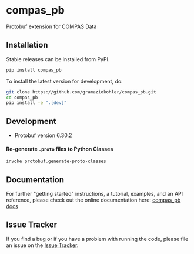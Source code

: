 # compas_pb

Protobuf extension for COMPAS Data

## Installation

Stable releases can be installed from PyPI.

```bash
pip install compas_pb
```

To install the latest version for development, do:

```bash
git clone https://github.com/gramaziokohler/compas_pb.git
cd compas_pb
pip install -e ".[dev]"
```

## Development

- Protobuf version 6.30.2

#### Re-generate `.proto` files to Python Classes

```bash
invoke protobuf.generate-proto-classes

```


## Documentation

For further "getting started" instructions, a tutorial, examples, and an API reference,
please check out the online documentation here: [compas_pb docs](https://gramaziokohler.github.io/compas_pb)

## Issue Tracker

If you find a bug or if you have a problem with running the code, please file an issue on the [Issue Tracker](https://github.com/gramaziokohler/compas_pb/issues).
